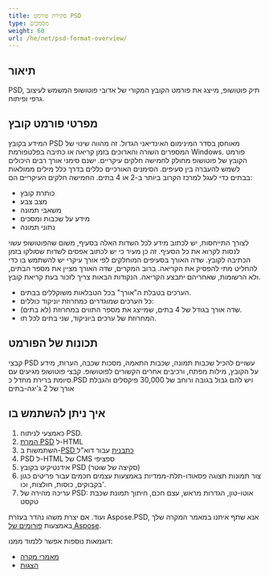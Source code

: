 ```yaml
---
title: סקירת פורמט PSD
type: מסמכים
weight: 60
url: /he/net/psd-format-overview/
---
```


## **תיאור**
PSD, תיק פוטושופ, מייצג את פורמט הקובץ המקורי של אדובי פוטושופ המשמש לעיצוב גרפי ופיתוח.
## **מפרטי פורמט קובץ**
המידע בקובץ PSD מאוחסן בסדר המינימום האינדיאני הגדול. זה מהווה שינוי של המספרים השורה והארוכים בזמן קריאה או כתיבה בפלטפורמת Windows. פורמט הקובץ של פוטושופ מחולק לחמישה חלקים עיקריים. ישנם סימני אורך רבים היכולים לשמש להעברה בין סעיפים. הסימנים האורכיים כללים בדרך כלל מילים ממולאות בבתים כדי לעגל למרכז הקרוב ביותר ב-2 או 4 בתים. החמישה חלקים העיקריים הם:

- כותרת קובץ
- מצב צבע
- משאבי תמונה
- מידע על שכבות ומסכים
- נתוני תמונה

לצורך התייחסות, יש לכתוב מידע לכל השדות האלה בסעיף, משום שהפוטושופ עשוי לנסות לקרוא את כל הסעיף. זה כן מעיר כי יש לכתוב אפסים לשדות שסולקו בזמן הכתיבה לקובץ. שדה האורך בסעיפים המוחלקים לפי אורך עיקרי יש להשתמש בו כדי להחליט מתי להפסיק את הקריאה. ברוב המקרים, שדה האורך מציין את מספר הבתים, ולא הרשומות, שאחריהם יתבצע הקריאה. הנקודות הבאות צריך לזכור בעת קריאת קובץ.

- הערכים בטבלת ה"אורך" בכל הטבלאות משוקללים בבתים.
- כל הערכים שמוגדרים כמחרוזת יוניקוד כוללים:
- שדה אורך בגודל של 4 בתים, שמייצג את מספר התווים במחרוזת (לא בתים).
- המחרוזת של ערכים ביוניקוד, שני בתים לכל תו.
## **תכונות של הפורמט**
קבצי PSD עשויים להכיל שכבות תמונה, שכבות התאמה, מסכות שכבה, הערות, מידע על הקובץ, מילות מפתח, ורכיבים אחרים הקשורים לפוטושופ. קבצי פוטושופ מגיעים עם סיומת ברירת מחדל כ.PSD ויש להם גבול בגובה ורוחב של 30,000 פיקסלים והגבלת אורך של 2 ג'יגה-בתים
## **איך ניתן להשתמש בו**
1. כאמצעי לניתוח PSD.
1. [המרת PSD](/he/psd/net/converting-psd-image-to-raster-format/) ל-HTML
1. השתמשות ב-[PSD כתבנית](/he/psd/net/using-psd-files-as-templates-for-automation-business-cards-case/) עבור דוא"ל
1. PSD ל-HTML של CMS ספציפי
1. אידנטיקיט בקובץ PSD (סקיצה של שוטר)
1. צור תמונות תצוגה פסאודו-תלת-ממדיות באמצעות עצמים חכמים עבור פריטים כגון בקבוקים, כוסות, חולצות, וכו'.
1. עריכה מהירה של PSD: אוטו-טון, הגדרות מראש, עצם חכם, חיתוך תמונת שכבת טקסט

ועוד. אם יצרת משהו נהדר בעזרת Aspose.PSD, אנא שתף איתנו במאמר המקרה שלך באמצעות [פורומים של Aspose](https://forum.aspose.com/).


דוגמאות נוספות אפשר ללמוד ממנו:

- [מאמרי מקרה](https://downloads.aspose.com/corporate/case-studies/aspose.psd/)
- [הצגות](/he/psd/net/showcases-html/)
